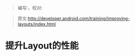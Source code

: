 > 编写:，校对:

> 原文:<http://developer.android.com/training/improving-layouts/index.html>

# 提升Layout的性能
